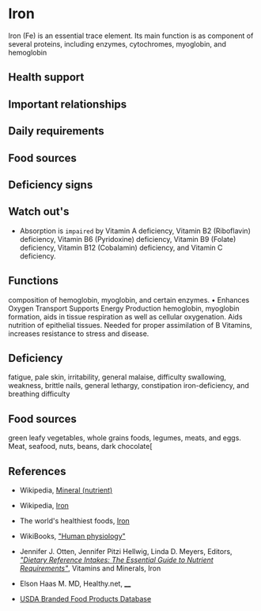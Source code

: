 # Iron
Iron (Fe) is an essential trace element. Its main function is as component of several proteins, including enzymes, cytochromes, myoglobin, and hemoglobin

## Health support

## Important relationships

## Daily requirements

## Food sources

## Deficiency signs

## Watch out's
- Absorption is `impaired` by Vitamin A deficiency, Vitamin B2 (Riboflavin) deficiency, Vitamin B6 (Pyridoxine) deficiency, Vitamin B9 (Folate) deficiency, Vitamin B12 (Cobalamin) deficiency, and Vitamin C deficiency.

## Functions
composition of hemoglobin, myoglobin, and certain enzymes.
	• Enhances Oxygen Transport
Supports Energy Production
hemoglobin, myoglobin formation, aids in tissue respiration as well as cellular oxygenation. Aids nutrition of epithelial tissues. Needed for proper assimilation of B Vitamins, increases resistance to stress and disease.

## Deficiency
fatigue, pale skin, irritability, general malaise, difficulty swallowing, weakness, brittle nails, general lethargy, constipation iron-deficiency, and breathing difficulty

## Food sources
green leafy vegetables, whole grains foods, legumes, meats, and eggs.
Meat, seafood, nuts, beans, dark chocolate[

## References
- Wikipedia, [Mineral (nutrient)](https://en.wikipedia.org/wiki/Mineral_(nutrient))
- Wikipedia, [Iron](https://en.wikipedia.org/wiki/Iron)
- The world's healthiest foods, [Iron](http://www.whfoods.com/genpage.php?tname=nutrient&dbid=70)
- WikiBooks, ["Human physiology"](https://en.wikibooks.org/wiki/Human_Physiology/Nutrition#Minerals)
- Jennifer J. Otten, Jennifer Pitzi Hellwig, Linda D. Meyers, Editors, [_"Dietary Reference Intakes: The Essential Guide to Nutrient Requirements"_](https://www.amazon.com/Dietary-Reference-Intakes-Essential-Requirements/dp/0309157420), Vitamins and Minerals, Iron

- Elson Haas M. MD, Healthy.net, [__]()



- [USDA Branded Food Products Database]()